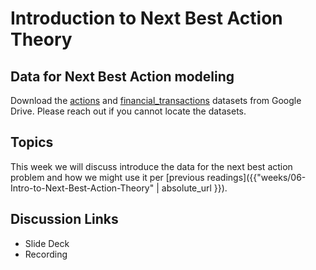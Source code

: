 # Introduction to Next Best Action Theory

## Data for Next Best Action modeling

Download the [actions](https://drive.google.com/file/d/16pdlFeMpEvrsNpPW1b0v3nBCV5MhGcNW) and 
[financial_transactions](https://drive.google.com/file/d/1UBuZoAq22AZCk8mhoiYDheA0kvlxkXwY) datasets from Google Drive. 
Please reach out if you cannot locate the datasets.

## Topics

This week we will discuss introduce the data for the next best action problem and how we might use it per 
[previous readings]({{"weeks/06-Intro-to-Next-Best-Action-Theory" | absolute_url }}).

## Discussion Links
* Slide Deck
* Recording



